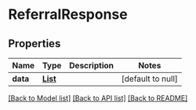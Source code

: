 # ReferralResponse
## Properties

| Name | Type | Description | Notes |
|------------ | ------------- | ------------- | -------------|
| **data** | [**List**](Referral.md) |  | [default to null] |

[[Back to Model list]](../README.md#documentation-for-models) [[Back to API list]](../README.md#documentation-for-api-endpoints) [[Back to README]](../README.md)

